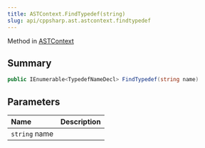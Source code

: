 ```yaml
---
title: ASTContext.FindTypedef(string)
slug: api/cppsharp.ast.astcontext.findtypedef
---
```

Method in [ASTContext](/api/cppsharp/ast/astcontext)

## Summary



```csharp
public IEnumerable<TypedefNameDecl> FindTypedef(string name)
```

## Parameters

|Name|Description|
|:---|:---|
|`string` name||

